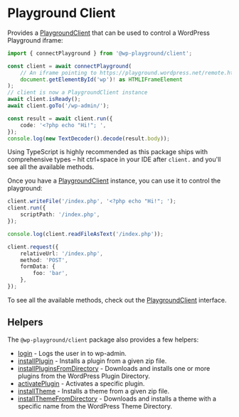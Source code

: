 # Playground Client

Provides a [PlaygroundClient](https://wordpress.github.io/wordpress-playground/interfaces/_wp_playground_client.PlaygroundClient.html) that can be used to control a WordPress Playground iframe:

```ts
import { connectPlayground } from '@wp-playground/client';

const client = await connectPlayground(
	// An iframe pointing to https://playground.wordpress.net/remote.html
	document.getElementById('wp')! as HTMLIFrameElement
);
// client is now a PlaygroundClient instance
await client.isReady();
await client.goTo('/wp-admin/');

const result = await client.run({
	code: '<?php echo "Hi!"; ',
});
console.log(new TextDecoder().decode(result.body));
```

Using TypeScript is highly recommended as this package ships with comprehensive types – hit ctrl+space in your IDE after `client.` and you'll see all the available methods.

Once you have a [PlaygroundClient](https://wordpress.github.io/wordpress-playground/interfaces/_wp_playground_client.PlaygroundClient.html) instance, you can use it to control the playground:

```ts
client.writeFile('/index.php', '<?php echo "Hi!"; ');
client.run({
	scriptPath: '/index.php',
});

console.log(client.readFileAsText('/index.php'));

client.request({
	relativeUrl: '/index.php',
	method: 'POST',
	formData: {
		foo: 'bar',
	},
});
```

To see all the available methods, check out the [PlaygroundClient](https://wordpress.github.io/wordpress-playground/interfaces/_wp_playground_client.PlaygroundClient.html) interface.

## Helpers

The `@wp-playground/client` package also provides a few helpers:

-   [login](https://wordpress.github.io/wordpress-playground/functions/_wp_playground_client.login.html) - Logs the user in to wp-admin.
-   [installPlugin](https://wordpress.github.io/wordpress-playground/functions/_wp_playground_client.installPlugin.html) - Installs a plugin from a given zip file.
-   [installPluginsFromDirectory](https://wordpress.github.io/wordpress-playground/functions/_wp_playground_client.installPluginsFromDirectory.html) - Downloads and installs one or more plugins from the WordPress Plugin Directory.
-   [activatePlugin](https://wordpress.github.io/wordpress-playground/functions/_wp_playground_client.activatePlugin.html) - Activates a specific plugin.
-   [installTheme](https://wordpress.github.io/wordpress-playground/functions/_wp_playground_client.installTheme.html) - Installs a theme from a given zip file.
-   [installThemeFromDirectory](https://wordpress.github.io/wordpress-playground/functions/_wp_playground_client.installThemeFromDirectory.html) - Downloads and installs a theme with a specific name from the WordPress Theme Directory.
